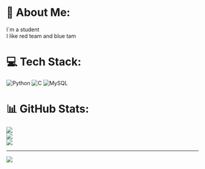 # 💫 About Me:
I´m a student<br>I like red team and blue tam


# 💻 Tech Stack:
![Python](https://img.shields.io/badge/python-3670A0?style=for-the-badge&logo=python&logoColor=ffdd54) ![C](https://img.shields.io/badge/c-%2300599C.svg?style=for-the-badge&logo=c&logoColor=white) ![MySQL](https://img.shields.io/badge/mysql-4479A1.svg?style=for-the-badge&logo=mysql&logoColor=white)
# 📊 GitHub Stats:
![](https://github-readme-stats.vercel.app/api?username=Yuleeon&theme=tokyonight&hide_border=false&include_all_commits=false&count_private=false)<br/>
![](https://nirzak-streak-stats.vercel.app/?user=Yuleeon&theme=tokyonight&hide_border=false)<br/>
![](https://github-readme-stats.vercel.app/api/top-langs/?username=Yuleeon&theme=tokyonight&hide_border=false&include_all_commits=false&count_private=false&layout=compact)

---
[![](https://visitcount.itsvg.in/api?id=Yuleeon&icon=0&color=0)](https://visitcount.itsvg.in)

<!-- Proudly created with GPRM ( https://gprm.itsvg.in ) -->
